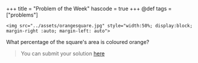 +++
title = "Problem of the Week"
hascode = true
+++
@def tags = ["problems"]

~~~
<img src="../assets/orangesquare.jpg" style="width:50%; display:block; margin-right :auto; margin-left: auto">
~~~

What percentage of the square's area is coloured orange?


> You can submit your solution [here](https://forms.gle/qBQPHLqF9FfBVKbQ8)

